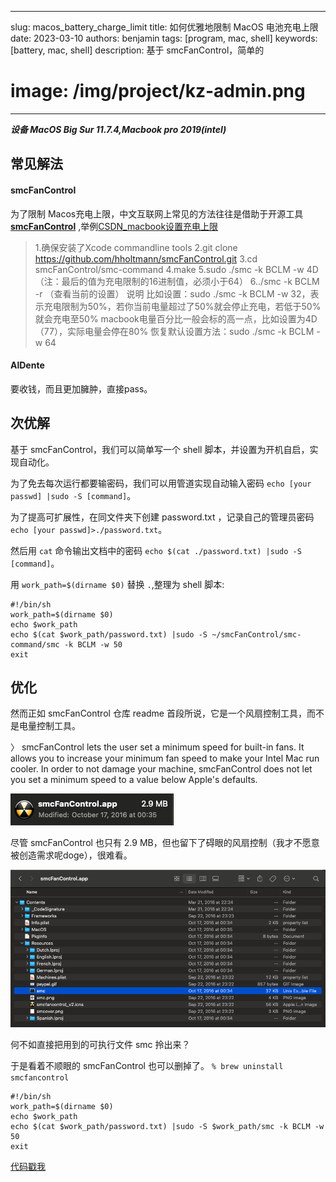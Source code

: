 ---
slug: macos_battery_charge_limit
title: 如何优雅地限制 MacOS 电池充电上限
date: 2023-03-10
authors: benjamin
tags: [program, mac, shell]
keywords: [battery, mac, shell]
description: 基于 smcFanControl，简单的
# image: /img/project/kz-admin.png
------
<!-- truncate -->
***设备 MacOS Big Sur 11.7.4,Macbook pro 2019(intel)***

## 常见解法
#### smcFanControl
为了限制 Macos充电上限，中文互联网上常见的方法往往是借助于开源工具 **[smcFanControl](https://github.com/hholtmann/smcFanControl)** ,举例[CSDN_macbook设置充电上限](https://blog.csdn.net/happyyouli/article/details/115805747)

>1.确保安装了Xcode commandline tools
>2.git clone https://github.com/hholtmann/smcFanControl.git
>3.cd smcFanControl/smc-command
>4.make
>5.sudo ./smc -k BCLM -w 4D（注：最后的值为充电限制的16进制值，必须小于64）
>6../smc -k BCLM -r （查看当前的设置）
>说明
>比如设置：sudo ./smc -k BCLM -w 32，表示充电限制为50%，若你当前电量超过了50%就会停止充电，若低于50%就会充电至50%
>macbook电量百分比一般会标的高一点，比如设置为4D（77），实际电量会停在80%
>恢复默认设置方法：sudo ./smc -k BCLM -w 64

#### AlDente
要收钱，而且更加臃肿，直接pass。

## 次优解
基于 smcFanControl，我们可以简单写一个 shell 脚本，并设置为开机自启，实现自动化。

为了免去每次运行都要输密码，我们可以用管道实现自动输入密码 
`echo [your passwd] |sudo -S [command]`。

为了提高可扩展性，在同文件夹下创建 password.txt ，记录自己的管理员密码
`echo [your passwd]>./password.txt`。

然后用 `cat` 命令输出文档中的密码
`echo $(cat ./password.txt) |sudo -S [command]`。

用 `work_path=$(dirname $0)` 替换 `.`,整理为 shell 脚本:

```shell
#!/bin/sh
work_path=$(dirname $0)
echo $work_path
echo $(cat $work_path/password.txt) |sudo -S ~/smcFanControl/smc-command/smc -k BCLM -w 50
exit
```

## 优化 
然而正如 smcFanControl 仓库 readme 首段所说，它是一个风扇控制工具，而不是电量控制工具。

〉 smcFanControl lets the user set a minimum speed for built-in fans. It allows you to increase your minimum fan speed to make your Intel Mac run cooler. In order to not damage your machine, smcFanControl does not let you set a minimum speed to a value below Apple's defaults.

![2023-06-04/macos_battery_charge_limit/1.png](./macos_battery_charge_limit/1.png)

尽管 smcFanControl 也只有 2.9 MB，但也留下了碍眼的风扇控制（我才不愿意被创造需求呢doge），很难看。

![2023-06-04/macos_battery_charge_limit/2.png](./macos_battery_charge_limit/2.png)

何不如直接把用到的可执行文件 smc 拎出来？

于是看着不顺眼的 smcFanControl 也可以删掉了。
`% brew uninstall smcfancontrol`

```shell
#!/bin/sh
work_path=$(dirname $0)
echo $work_path
echo $(cat $work_path/password.txt) |sudo -S $work_path/smc -k BCLM -w 50
exit
```

[代码戳我](https://github.com/DawnEver/MacScrips/tree/main/BatteryLimit)
